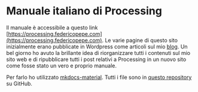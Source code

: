 # Manuale italiano di Processing

Il manuale è accessibile a questo link [https://processing.federicopepe.com](https://processing.federicopepe.com). Le varie pagine di questo sito inizialmente erano pubblicate in Wordpress come articoli sul mio [blog](https://blog.federicopepe.com). Un bel giorno ho avuto la brillante idea di riorganizzare tutti i contenuti sul mio sito web e di ripubblicare tutti i post relativi a Processing in un nuovo sito come fosse stato un vero e proprio manuale.

Per farlo ho utilizzato [mkdocs-material](https://squidfunk.github.io/mkdocs-material/). Tutti i file sono in [questo repository](https://github.com/federico-pepe/processing.federicopepe.com) su GitHub.